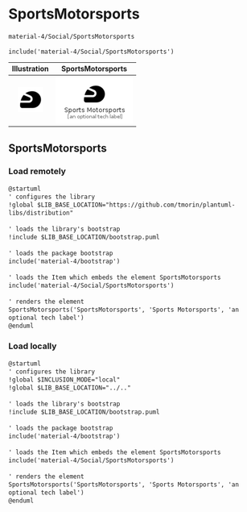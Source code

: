 # SportsMotorsports


```text
material-4/Social/SportsMotorsports
```

```text
include('material-4/Social/SportsMotorsports')
```



| Illustration | SportsMotorsports |
| :---: | :---: |
| ![illustration for Illustration](../../material-4/Social/SportsMotorsports.png) | ![illustration for SportsMotorsports](../../material-4/Social/SportsMotorsports.Local.png) |




## SportsMotorsports

### Load remotely
```plantuml
@startuml
' configures the library
!global $LIB_BASE_LOCATION="https://github.com/tmorin/plantuml-libs/distribution"

' loads the library's bootstrap
!include $LIB_BASE_LOCATION/bootstrap.puml

' loads the package bootstrap
include('material-4/bootstrap')

' loads the Item which embeds the element SportsMotorsports
include('material-4/Social/SportsMotorsports')

' renders the element
SportsMotorsports('SportsMotorsports', 'Sports Motorsports', 'an optional tech label')
@enduml
```

### Load locally
```plantuml
@startuml
' configures the library
!global $INCLUSION_MODE="local"
!global $LIB_BASE_LOCATION="../.."

' loads the library's bootstrap
!include $LIB_BASE_LOCATION/bootstrap.puml

' loads the package bootstrap
include('material-4/bootstrap')

' loads the Item which embeds the element SportsMotorsports
include('material-4/Social/SportsMotorsports')

' renders the element
SportsMotorsports('SportsMotorsports', 'Sports Motorsports', 'an optional tech label')
@enduml
```

